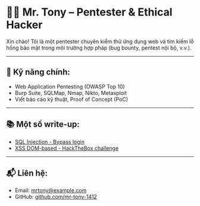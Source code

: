 # 👨‍💻 Mr. Tony – Pentester & Ethical Hacker

Xin chào! Tôi là một pentester chuyên kiểm thử ứng dụng web và tìm kiếm lỗ hổng bảo mật trong môi trường hợp pháp (bug bounty, pentest nội bộ, v.v.).

---

## 💼 Kỹ năng chính:
- Web Application Pentesting (OWASP Top 10)
- Burp Suite, SQLMap, Nmap, Nikto, Metasploit
- Viết báo cáo kỹ thuật, Proof of Concept (PoC)

---

## 📚 Một số write-up:
- [SQL Injection - Bypass login](./writeups/sql-injection.md)
- [XSS DOM-based - HackTheBox challenge](./writeups/xss-hackthebox.md)

---

## 📬 Liên hệ:
- Email: mrtony@example.com
- GitHub: [github.com/mr-tony-1412](https://github.com/mr-tony-1412)
